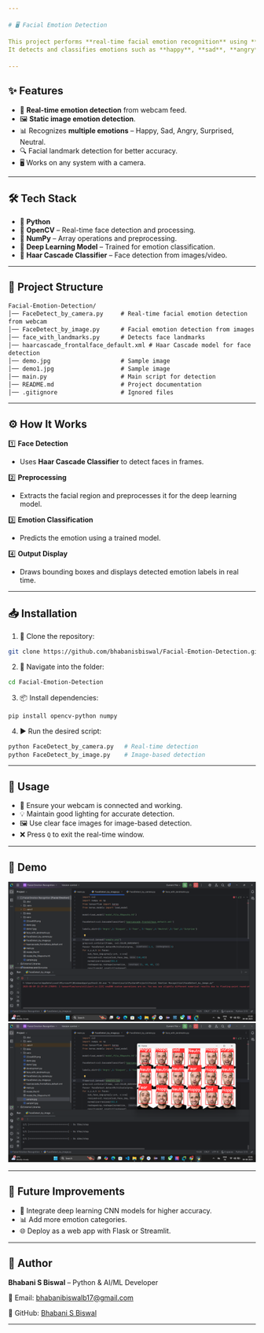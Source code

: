 ```yaml
---

# 🖥 Facial Emotion Detection

This project performs **real-time facial emotion recognition** using **deep learning** 🧠 and **OpenCV** 📷.
It detects and classifies emotions such as **happy**, **sad**, **angry**, **surprised**, and **neutral** 😐 from facial expressions.

---
```


## ✨ Features

* 🎥 **Real-time emotion detection** from webcam feed.
* 🖼 **Static image emotion detection**.
* 📊 Recognizes **multiple emotions** – Happy, Sad, Angry, Surprised, Neutral.
* 🔍 Facial landmark detection for better accuracy.
* 🖥 Works on any system with a camera.

---

## 🛠 Tech Stack

* 🐍 **Python**
* 🎥 **OpenCV** – Real-time face detection and processing.
* 🔢 **NumPy** – Array operations and preprocessing.
* 🤖 **Deep Learning Model** – Trained for emotion classification.
* 📁 **Haar Cascade Classifier** – Face detection from images/video.

---

## 📂 Project Structure

```
Facial-Emotion-Detection/
│── FaceDetect_by_camera.py     # Real-time facial emotion detection from webcam
│── FaceDetect_by_image.py      # Facial emotion detection from images
│── face_with_landmarks.py      # Detects face landmarks
│── haarcascade_frontalface_default.xml # Haar Cascade model for face detection
│── demo.jpg                    # Sample image
│── demo1.jpg                   # Sample image
│── main.py                     # Main script for detection
│── README.md                   # Project documentation
│── .gitignore                  # Ignored files
```

---

## ⚙ How It Works

1️⃣ **Face Detection**

* Uses **Haar Cascade Classifier** to detect faces in frames.

2️⃣ **Preprocessing**

* Extracts the facial region and preprocesses it for the deep learning model.

3️⃣ **Emotion Classification**

* Predicts the emotion using a trained model.

4️⃣ **Output Display**

* Draws bounding boxes and displays detected emotion labels in real time.

---

## 📥 Installation

1. 📂 Clone the repository:

```bash
git clone https://github.com/bhabanisbiswal/Facial-Emotion-Detection.git
```

2. 📁 Navigate into the folder:

```bash
cd Facial-Emotion-Detection
```

3. 📦 Install dependencies:

```bash
pip install opencv-python numpy
```

4. ▶ Run the desired script:

```bash
python FaceDetect_by_camera.py   # Real-time detection
python FaceDetect_by_image.py    # Image-based detection
```

---

## 🚀 Usage

* 🎥 Ensure your webcam is connected and working.
* 💡 Maintain good lighting for accurate detection.
* 🖼 Use clear face images for image-based detection.
* ❌ Press `Q` to exit the real-time window.

---

## 📸 Demo

![image alt](project_structure.png)
![image alt](output.png)

---

## 🔮 Future Improvements

* 🤖 Integrate deep learning CNN models for higher accuracy.
* 📊 Add more emotion categories.
* 🌐 Deploy as a web app with Flask or Streamlit.

---

## 👤 Author

**Bhabani S Biswal** – Python & AI/ML Developer

📧 Email: [bhabanibiswalb17@gmail.com](mailto:bhabanibiswalb17@gmail.com)

🔗 GitHub: [Bhabani S Biswal](https://github.com/bhabanisbiswal)

---
